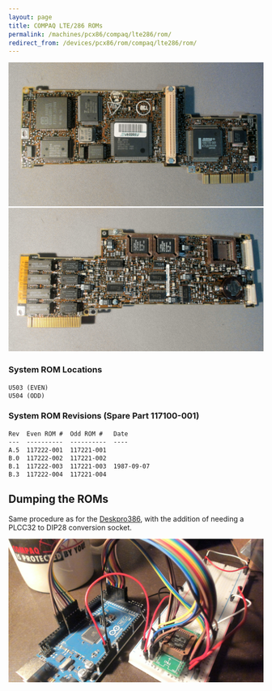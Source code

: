 ```yaml
---
layout: page
title: COMPAQ LTE/286 ROMs
permalink: /machines/pcx86/compaq/lte286/rom/
redirect_from: /devices/pcx86/rom/compaq/lte286/rom/
---
```


![System Board, CPU View](/machines/pcx86/compaq/lte286/rom/photos/Compaq_LTE286_System_Board_CPU.jpg)
![System Board, ROM View](/machines/pcx86/compaq/lte286/rom/photos/Compaq_LTE286_System_Board_ROM.jpg)

### System ROM Locations

	U503 (EVEN)
	U504 (ODD)

### System ROM Revisions (Spare Part 117100-001)

	Rev  Even ROM #  Odd ROM #   Date
	---  ----------  ----------  ----
	A.5  117222-001  117221-001
	B.0  117222-002  117221-002
	B.1  117222-003  117221-003  1987-09-07
	B.3  117222-004  117221-004


## Dumping the ROMs

Same procedure as for the [Deskpro386](/machines/pcx86/compaq/deskpro386/rom/), with the addition of needing a PLCC32 to DIP28 conversion socket.
 
![Arduino Breadboard EPROM Reader](/machines/pcx86/compaq/lte286/rom/photos/Compaq_LTE286_Breadboard.jpg)
